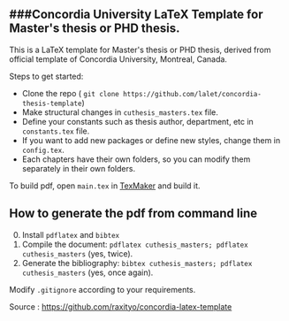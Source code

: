 ###Concordia University LaTeX Template for Master's thesis or PHD thesis.
-------------------------------------------------------------------------

This is a LaTeX template for Master's thesis or PHD thesis, derived from official template of Concordia University, Montreal, Canada.

Steps to get started:
- Clone the repo ( `git clone https://github.com/lalet/concordia-thesis-template`)
- Make structural changes in `cuthesis_masters.tex` file.
- Define your constants such as thesis author, department, etc in `constants.tex` file.
- If you want to add new packages or define new styles, change them in `config.tex`.
- Each chapters have their own folders, so you can modify them separately in their own folders.

To build pdf, open `main.tex` in [TexMaker](http://www.xm1math.net/texmaker/) and build it.

## How to generate the pdf from command line 
0. Install ```pdflatex``` and ```bibtex```
1. Compile the document: ```pdflatex cuthesis_masters; pdflatex cuthesis_masters``` (yes, twice).
2. Generate the bibliography: ```bibtex cuthesis_masters; pdflatex cuthesis_masters``` (yes, once again).

Modify `.gitignore` according to your requirements.

Source : https://github.com/raxityo/concordia-latex-template
